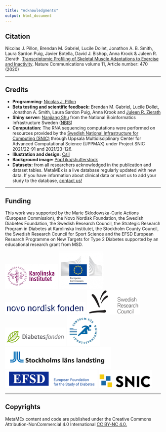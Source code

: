 ```yaml
---
title: "Acknowledgments"
output: html_document
---
```



## Citation
Nicolas J. Pillon, Brendan M. Gabriel, Lucile Dollet, Jonathon A. B. Smith, Laura Sardon Puig, Javier Botella, David J. Bishop, Anna Krook & Juleen R. Zierath. <a href="https://doi.org/10.1038/s41467-019-13869-w" target="_blank">Transcriptomic Profiling of Skeletal Muscle Adaptations to Exercise and Inactivity</a>. Nature Communications volume 11, Article number: 470 (2020) 

<script async src="https://badge.dimensions.ai/badge.js" charset="utf-8"></script>
<span class="__dimensions_badge_embed__" data-id="pub.1124285483" data-legend="always"></span>

---

## Credits
*	**Programming:** <a href="https://nicopillon.com/contact" target="_blank">Nicolas J. Pillon</a>
* **Beta testing and scientific feedback:** Brendan M. Gabriel, Lucile Dollet, Jonathon A. Smith, Laura Sardon Puig, Anna Krook and <a href="https://staff.ki.se/people/julzie" target="_blank">Juleen R. Zierath</a>
* **Shiny server:** <a href="https://www.nbis.se/about/staff/nanjiang-shu/" target="_blank">Nanjiang Shu</a>
from the National Bioinformatics Infrastructure Sweden (<a href="https://nbis.se/" target="_blank">NBIS</a>)
* **Computation:** The RNA sequencing computations were performed on resources provided by the
<a href="https://www.snic.se/" target="_blank">Swedish National Infrastructure for Computing (SNIC)</a> through Uppsala Multidisciplinary Center for Advanced Computational Science (UPPMAX) under Project SNIC 2021/22-91 and 2021/23-126.
* **Illustration and design:** <a href="http://misshue.net" target="_blank">Csil</a>
* **Background image:** <a href="https://www.shutterstock.com/g/PopTika" target="_blank">PopTika/shutterstock</a>
* **Datasets:** from all researchers acknowledged in the publication and dataset tables. MetaMEx is a live database regularly updated with new data. If you have information about clinical data or want us to add your study to the database, [contact us!](<mailto:nicolas.pillon@ki.se?subject=Hyperlinks>)

---

## Funding
This work was supported by the Marie Sklodowska-Curie Actions (European Commission), the Novo Nordisk Foundation, the Swedish Diabetes Foundation, the Swedish Research Council, the Strategic Research Program in Diabetes at Karolinska Institutet, the Stockholm County Council, the Swedish Research Council for Sport Science and the EFSD European Research Programme on New Targets for Type 2 Diabetes supported by an educational research grant from MSD.

![](funding_bodies/Karolinska_Institutet_Logo.png)
![](funding_bodies/European_Commission_Logo.png)
![](funding_bodies/Novo_nordisk_foundation_Logo.png)
![](funding_bodies/Swedish_Research_Council_logo.png)
![](funding_bodies/Diabetesfounden_logo.png)
![](funding_bodies/Swedish_Research_Council_for_Sport_Science_Logo.png)
![](funding_bodies/SLL_Logo.png)
![](funding_bodies/EFSD_Logo.png)
![](funding_bodies/SNIC_logo.png)


---

## Copyrights
MetaMEx content and code are published under the Creative Commons Attribution-NonCommercial 4.0 International [CC BY-NC 4.0.](https://creativecommons.org/licenses/by-nc/4.0/ "Creative Commons Attribution-NonCommercial 4.0 International")